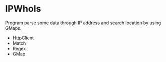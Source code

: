 # IPWhoIs
Program parse some data through IP address and search location by using GMaps.
- HttpClient
- Match
- Regex
- GMap
